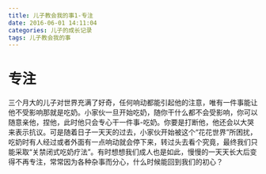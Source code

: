 ```yaml
---
title: 儿子教会我的事1-专注
date: 2016-06-01 14:11:04
categories: 儿子的成长记录
tags: 儿子教会我的事
---
```



# 专注  

三个月大的儿子对世界充满了好奇，任何响动都能引起他的注意，唯有一件事能让他不受影响那就是吃奶。小家伙一旦开始吃奶，随你干什么都不会受影响，你可以随意亲他，捏他，此时他只会专心干一件事-吃奶。你要是打断他，他还会以大哭来表示抗议。可是随着日子一天天的过去，小家伙开始被这个“花花世界”所困扰，吃奶时有人经过或者外面有一点响动就会停下来，转过头去看个究竟，最终我们只能采取“关禁闭式吃奶疗法”。有时想想我们成人也是如此，慢慢的一天天长大后变得不再专注，常常因为各种杂事而分心，什么时候能回到我们的初心？
